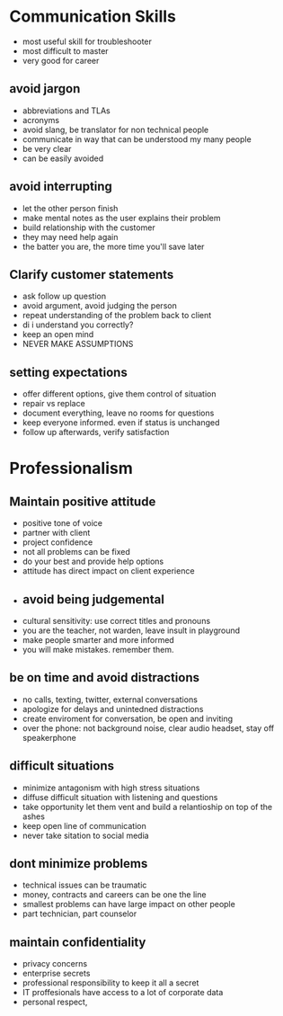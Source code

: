# Communication Skills
- most useful skill for troubleshooter
- most difficult to master
- very good for career
## avoid jargon
- abbreviations and TLAs
- acronyms
- avoid slang, be translator for non technical people
- communicate in way that can be understood my many people
- be very clear
- can be easily avoided
## avoid interrupting
- let the other person finish
- make mental notes as the user explains their problem
- build relationship with the customer
- they may need help again
- the batter you are, the more time you'll save later
## Clarify customer statements
- ask follow up question
- avoid argument, avoid judging the person
- repeat understanding of the problem back to client
- di i understand you correctly?
- keep an open mind
- NEVER MAKE ASSUMPTIONS
## setting expectations
- offer different options, give them control of situation
- repair vs replace
- document everything, leave no rooms for questions
- keep everyone informed. even if status is unchanged
- follow up afterwards, verify satisfaction
# Professionalism
## Maintain positive attitude
- positive tone of voice
- partner with client
- project confidence
- not all problems can be fixed
- do your best and provide help options
- attitude has direct impact on client experience
- ## avoid being judgemental
- cultural sensitivity: use correct titles and pronouns
- you are the teacher, not warden, leave insult in playground
- make people smarter and more informed
- you will make mistakes. remember them.
## be on time and avoid distractions
- no calls, texting, twitter, external conversations
- apologize for delays and unintedned distractions
- create enviroment for conversation, be open and inviting
- over the phone: not background noise, clear audio headset, stay off speakerphone
## difficult situations
- minimize antagonism with high stress situations
- diffuse difficult situation with listening and questions
- take opportunity let them vent and build a relantioship on top of the ashes
- keep open line of communication
- never take sitation to social media
## dont minimize problems
- technical issues can be traumatic
- money, contracts and careers can be one the line
- smallest problems can have large impact on other people
- part technician, part counselor
## maintain confidentiality
- privacy concerns
- enterprise secrets
- professional responsibility to keep it all a secret
- IT proffesionals have access to a lot of corporate data
- personal respect, 